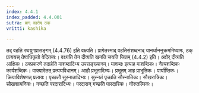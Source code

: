 ```yaml
---
index: 4.4.1
index_padded: 4.4.001
sutra: प्राग् वहतेष् ठक्
vritti: kashika

---
```

तद् वहति रथयुगप्रासङ्गम् (4.4.76) इति वक्ष्यति। प्रागेतस्माद् वहतिसंशब्दनाद् यानर्थाननुक्रममिष्यामः, ठक् प्रत्ययस् तेष्वधिकृतो वेदितव्यः। वक्ष्यति तेन दीव्यति खनति जयति जितम् (4.4.2) इति। अक्षैर् दीव्यति आक्षिकः। ठक्प्रकरणे तदाहेति माशब्दादिभ्य उपसङ्ख्यानम्। माशब्दः इत्याह माशब्दिकः। नैत्यशब्दिकः कार्यशब्दिकः। वाक्यादेतत् प्रत्ययविधानम्। आहौ प्रभूतादिभ्यः। प्रभूतम् आह प्राभूतिकः। पार्याप्तिकः। क्रियाविशेषणत् प्रत्ययः। पृच्छतौ सुस्नातादिभ्यः। सुस्नतं पृच्छति सौस्नातिकः। सौखरात्रिकः। सौखशायनिकः। गच्छति परदारादिभ्यः। परदारान् गच्छति पारदारिकः। गौरुतल्पिकः।